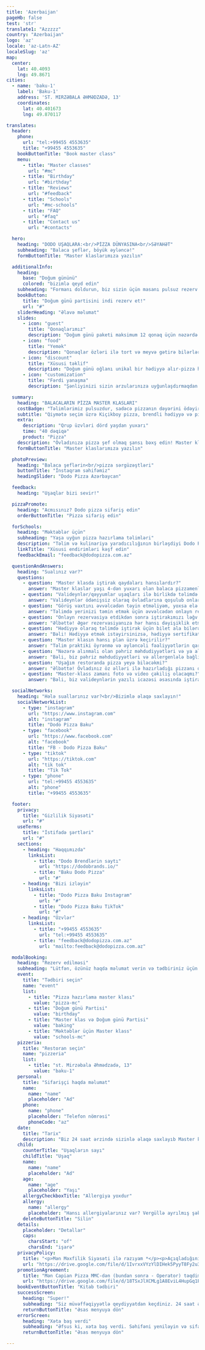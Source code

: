 ```yaml
---
title: 'Azerbaijan'
pageHb: false
test: 'str'
translate1: "Azzzzz"
country: "Azerbaijan"
logo: 'az'
locale: 'az-Latn-AZ'
localeSlug: 'az'
map:
  center:
    lat: 40.4093
    lng: 49.8671
cities:
  - name: 'baku-1'
    label: 'Baku-1'
    address: 'ST. MIRZƏBALA ƏHMƏDZADƏ, 13'
    coordinates:
      lat: 40.401673
      lng: 49.870117

translates:
  header:
    phone:
      url: "tel:+99455 4553635"
      title: "+99455 4553635"
    bookButtonTitle: "Book master class"
    menu:
      - title: "Master classes"
        url: "#mc"
      - title: "Birthday"
        url: "#birthday"
      - title: "Reviews"
        url: "#feedback"
      - title: "Schools"
        url: "#mc-schools"
      - title: "FAQ"
        url: "#faq"
      - title: "Contact us"
        url: "#contacts"

  hero:
    heading: "DODO UŞAQLARA:<br/>PİZZA DÜNYASINA<br/>SƏYAHƏT"
    subheading: "Balaca şeflər, böyük əyləncə!"
    formButtonTitle: "Master klaslarımıza yazılın"

  additionalInfo:
    heading:
      base: "Doğum gününü"
      colored: "bizimlə qeyd edin"
    subheading: "Formanı doldurun, biz sizin üçün masanı pulsuz rezerv edək"
    bookButton:
      title: "Doğum günü partisini indi rezerv et!"
      url: "#"
    sliderHeading: "Əlavə məlumat"
    slides:
      - icon: "guest"
        title: "Qonaqlarımız"
        description: "Doğum günü paketi maksimum 12 qonaq üçün nəzərdə tutulub. Böyüklər övladlarına qoşula, birlikdə pizza hazırlaya, ehtiyac olanda balaca şeflərə kömək edə bilərlər"
      - icon: "food"
        title: "Yemək"
        description: "Qonaqlar özləri ilə tort və meyvə gətirə bilərlər. Digər yeməkləri saytımız və mobil tətbiq vasitəsilə sifariş edə bilərsiniz"
      - icon: "discount"
        title: "Xüsusi təklif"
        description: "Doğum günü oğlanı unikal bir hədiyyə alır-pizza hazırlamaq üçün pulsuz master-klass"
      - icon: "customization"
        title: "Fərdi yanaşma"
        description: "Şənliyinizi sizin arzularınıza uyğunlaşdırmaqdan məmnun olarıq. Bunun üçün, lütfən, bizimlə əlaqə saxlayın və birlikdə övladınız üçün unudulmaz Doğum günü şənliyi təşkil edək"

  summary:
    heading: "BALACALARIN PİZZA MASTER KLASLARI"
    costBadge: "Təlimlərimiz pulsuzdur, sadəcə pizzanın dəyərini ödəyirsiniz"
    subtitle: "Qiymətə seçim üzrə Kiçikboy pizza, brendli hədiyyə və pizza şef diplomu daxildir"
    extra:
      description: "Qrup üzvləri dörd yaşdan yuxarı"
      time: "40 dəqiqə"
      product: "Pizza"
    description: "Övladınıza pizza şef olmaq şansı bəxş edin! Master klasda onlar xəmir yayacaq, əlavələr seçəcək və əsl şah əsəri yaradacaqlar. Bizim peşəkar ustalarımız övladınıza böyük ekskursiya, unudulmaz pizza təcrübəsi və fərdi təlim keçəcəklər."
    formButtonTitle: "Master klaslarımıza yazılın"

  photoPreview:
    heading: "Balaca şeflərin<br/>pizza sərgüzəştləri"
    buttonTitle: "İnstaqram səhifəmiz"
    headingSlider: "Dodo Pizza Azərbaycan"

  feedback:
    heading: "Uşaqlar bizi sevir!"

  pizzaPromote:
    heading: "Acmısınız? Dodo pizza sifariş edin"
    orderButtonTitle: "Pizza sifariş edin"

  forSchools:
    heading: "Məktəblər üçün"
    subheading: "Yaşa uyğun pizza hazırlama təlimləri"
    description: "Təlim və kulinariya yaradıcılığının birləşdiyi Dodo Pizzaya xoş gəlmisiniz! Bizim təlim proqramımız pizza hazırlama üzrə master klas ilə praktiki təcrübə təklif edir. Təşkilati məsələlər və qiymətləri müzakirə etmək üçün bizimlə əlaqə saxlayın və ya sorğu göndərin, biz sizinlə mütləq əlaqə saxlayacağıq"
    linkTitle: "Xüsusi endirimləri kəşf edin"
    feedbackEmail: "feedback@dodopizza.com.az"

  questionAndAnswers:
    heading: "Sualınız var?"
    questions:
      - question: "Master klasda iştirak qaydaları hansılardır?"
        answer: "Master klaslar yaşı 4-dən yuxarı olan balaca pizzamenlər üçün idealdır. Təlim 40 dəqiqə davam edir. Təlimdə fərdi yanaşma və interaktiv atmosferi təmin etmək üçün biz kiçik qruplarla (4-5 uşaq) məhdudlaşırıq."
      - question: "Valideynlər/qəyyumlar uşaqları ilə birlikdə təlimdə iştirak edə bilərlərmi?"
        answer: "Valideynlər ödənişsiz olaraq övladlarına qoşulub onlarla birgə pizza hazırlama prosesində iştirak edə, lazım olanda kömək əli uzada bilər. Əgər böyüklər öz pizzalarını hazırlamaq istəyirlərsə,iştirak haqqı eyni olacaq - hazırlanan pizzanın qiyməti."
      - question: "Görüş vaxtını əvvəlcədən təyin etməliyəm, yoxsa elə həmin gün gələ bilərəm?"
        answer: "Təlimdə yerinizi təmin etmək üçün əvvəlcədən onlayn rezervasiya etməyi tövsiyə edirik. Eyni gündə iştirak imkanı cari günə müəyyən edilmiş qrupda uşaqların sayından asılıdır."
      - question: "Onlayn rezervasiya etdikdən sonra iştirakımızı ləğv edə və ya yenidən planlaşdıra bilərəmmi?"
        answer: "Əlbəttə! Əgər rezervasiyanıza hər hansı dəyişiklik etmək lazımdırsa, support@dodoacademy.az e-poçtu, WhatsApp və ya +99455 4553635 nömrəsi ilə əlaqə saxlayın. Rezervasiya təlimin başlamasına ən geci 24 saat qalmış dəyişdirilə bilər."
      - question: "Hədiyyə olaraq təlimdə iştirak üçün bilet ala bilərəmmi?"
        answer: "Bəli! Hədiyyə etmək istəyirsinizsə, hədiyyə sertifikatı ala bilərsiniz."
      - question: "Master klasın hansı plan üzrə keçirilir?"
        answer: "Təlim praktiki öyrənmə və əyləncəli fəaliyyətlərin qarışığı - sintezidir. Pizza hazırlamaq dərslərində balaca aşpazlar A-dan Z-dək bütün prosesləri, o cümlədən xəmir yayma və ona lazımi farma vermə, əlavələri seçmə və onları düzğün qayda və ardıcıllıqla xəmirin üzərinə düzmə, sobaya yerləşdirmə, sobadan çıxarıb qutuya yerləşdirmə, dilimləmə, rtçirlər – hər addım kulinariya macərasıdır. İştirakçılar təcrübəli təlimatçılarımızın rəhbərliyi altında təhlükəsiz yemək alətlərindən istifadə edirlər."
      - question: "Nəzərə alınmalı olan pəhriz məhdudiyyətləri və ya allergik təhlükə varmı?"
        answer: "Bəli, biz pəhriz məhdudiyyətləri və allergenlələ bağlı məlumat toplayırıq. Zəhmət olmasa, qeydiyyat zamanı uşağınızın qida allergiyası və ya pəhriz məhdudiyyətləri barədə bizə məlumat verin. Uşağınızın təhlükəsizliyi və təlimdən həzz alması bizim əsas prioritetlərimizdir. Onların bizimlə keçirdiyi vaxt yaddaqalan və stresssiz olması ən ümdə vəzifəmizdir. Nəzərə alın ki, valideyn və ya uşaqda respirator xəstəliklərin əlamətləri varsa, nə valideyn, nə də uşaq təlimdə iştirak edə bilməz. "
      - question: "Uşağım restoranda pizza yeyə biləcəkmi?"
        answer: "Əlbəttə! Övladınız öz əlləri ilə hazırladığı pizzanı dadmaq, valideynlərinə daddırmaq imkanı olacaq. Bu dadlı və sağlam təcrübədir!"
      - question: "Master-klass zamanı foto və video çəkiliş olacaqmı?"
        answer: "Bəli, biz valideynlərin yazılı icazəsi əsasında iştirakçıların pizza hazırlama macəralarını çəkəcəyik! Görüntülər seansdan bir neçə saat ərzində təhlükəsiz WhatsApp linki vasitəsilə valideynlərlə paylaşılacaq. Bu xidmət üçün əlavə ödəniş tələb olunmur. Əgər uşağınızın lentə alınmasını istəməsəniz bu haqda menecerə söyləyin. Övladınızın məxfiliyi və sizin rahatlığınız bizim üçün vacibdir!"

  socialNetworks:
    heading: "Hələ suallarınız var?<br/>Bizimlə əlaqə saxlayın!"
    socialNetworkList:
      - type: "instagram"
        url: "https://www.instagram.com"
        alt: "instagram"
        title: "Dodo Pizza Baku"
      - type: "facebook"
        url: "https://www.facebook.com"
        alt: "facebook"
        title: "FB - Dodo Pizza Baku"
      - type: "tiktok"
        url: "https://tiktok.com"
        alt: "tik tok"
        title: "Tik Tok"
      - type: "phone"
        url: "tel:+99455 4553635"
        alt: "phone"
        title: "+99455 4553635"

  footer:
    privacy:
      title: "Gizlilik Siyasəti"
      url: "#"
    useTerms:
      title: "İstifadə şərtləri"
      url: "#"
    sections:
      - heading: "Haqqımızda"
        linksList:
          - title: "Dodo Brendlərin saytı"
            url: "https://dodobrands.io/"
          - title: "Baku Dodo Pizza"
            url: "#"
      - heading: "Bizi izləyin"
        linksList:
          - title: "Dodo Pizza Baku Instagram"
            url: "#"
          - title: "Dodo Pizza Baku TikTok"
            url: "#"
      - heading: "Üzvlər"
        linksList:
          - title: "+99455 4553635"
            url: "tel:+99455 4553635"
          - title: "feedback@dodopizza.com.az"
            url: "mailto:feedback@dodopizza.com.az"

  modalBooking:
    heading: "Rezerv edilməsi"
    subheading: "Lütfən, özünüz haqda məlumat verin və tədbiriniz üçün uyğun tarix seçin."
    event:
      title: "Tədbiri seçin"
      name: "event"
      list:
        - title: "Pizza hazırlama master klası"
          value: "pizza-mc"
        - title: "Doğum günü Partisi"
          value: "birthday"
        - title: "Master klas və Doğum günü Partisi"
          value: "baking"
        - title: "Məktəblər üçün Master klass"
          value: "schools-mc"
    pizzeria:
      title: "Restoran seçin"
      name: "pizzeria"
      list:
        - title: "st. Mirzəbala Əhmədzadə, 13"
          value: "baku-1"
    personal:
      title: "Sifarişçi haqda məlumat"
      name:
        name: "name"
        placeholder: "Ad"
      phone:
        name: "phone"
        placeholder: "Telefon nömrəsi"
        phoneCode: "az"
    date:
      title: "Tarix"
      description: "Biz 24 saat ərzində sizinlə əlaqə saxlayıb Master klasın tarixi və vaxtını birlikdə müəyyən edəcəyik"
    child:
      counterTitle: "Uşaqların sayı"
      childTitle: "Uşaq"
      name:
        name: "name"
        placeholder: "Ad"
      age:
        name: "age"
        placeholder: "Yaşı"
      allergyCheckboxTitle: "Allergiya yoxdur"
      allergy:
        name: "allergy"
        placeholder: "Hansı allergiyalarınız var? Vergüllə ayrılmış şəkildə yazın"
      deleteButtonTitle: "Silin"
    details:
      placeholder: "Detallar"
      caps:
        charsStart: "of"
        charsEnd: "işarə"
    privacyPolicy:
      title: "<p>Mən Məxfilik Siyasəti ilə razıyam *</p><p>Açıqladığınız şəxsi məlumatlar Capian Pizza MMC (bundan sonra - Operator) və Məxfilik Qaydalarına uyğun olaraq Operator tərəfindən cəlb edilmiş digər üçüncü şəxslər tərəfindən emal edilə bilər (toplanması, sistemləşdirilməsi, yığılması, saxlanması, təkmilləşdirilməsi, dəyişdirilməsi, istifadəsi, anonimləşdirilməsi, məhv edilməsi, ötürülməsi). </p>"
      url: "https://drive.google.com/file/d/1IvrxxVYzYlDIHek5PyyT8Fy2u3N1nBP-/view"
    promotionAgreement:
      title: "Mən Capian Pizza MMC-dən (bundan sonra - Operator) təqdimat və məlumat xarakterli kommunikasiyalar almağa razıyam (SMS, puş, e-mail və s.)"
      url: "https://drive.google.com/file/d/18TSxJlXCMLg1A8EviL4HupGq1PynT_4s/view"
    bookEventButtonTitle: "Kitab tədbiri"
    successScreen:
      heading: "Super!"
      subheading: "Siz müvəffəqiyyətlə qeydiyyatdan keçdiniz. 24 saat ərzində sizinlə əlaqə saxlayıb Master klasın tarixi və vaxtını birlikdə müəyyən edəcəyik"
      returnButtonTitle: "Əsas menyuya dön"
    errorScreen:
      heading: "Xəta baş verdi"
      subheading: "Əfsus ki, xəta baş verdi. Səhifəni yeniləyin və sifariş formasını yenidən doldurun"
      returnButtonTitle: "Əsas menyuya dön"

---
```

